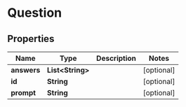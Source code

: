 
# Question

## Properties
Name | Type | Description | Notes
------------ | ------------- | ------------- | -------------
**answers** | **List&lt;String&gt;** |  |  [optional]
**id** | **String** |  |  [optional]
**prompt** | **String** |  |  [optional]



